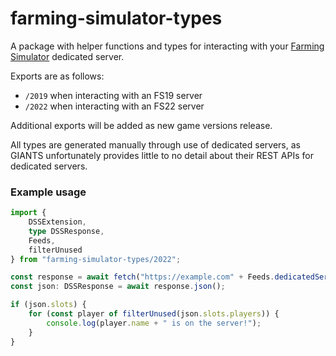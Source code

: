 # farming-simulator-types
A package with helper functions and types for interacting with your [Farming Simulator](https://www.farming-simulator.com) dedicated server.

Exports are as follows:
- `/2019` when interacting with an FS19 server
- `/2022` when interacting with an FS22 server

Additional exports will be added as new game versions release.

All types are generated manually through use of dedicated servers, as GIANTS unfortunately provides little to no detail about their REST APIs for dedicated servers.

### Example usage
```ts
import {
    DSSExtension,
    type DSSResponse,
    Feeds,
    filterUnused
} from "farming-simulator-types/2022";

const response = await fetch("https://example.com" + Feeds.dedicatedServerStats("a1b2c3d4", DSSExtension.JSON));
const json: DSSResponse = await response.json();

if (json.slots) {
    for (const player of filterUnused(json.slots.players)) {
        console.log(player.name + " is on the server!");
    }
}
```